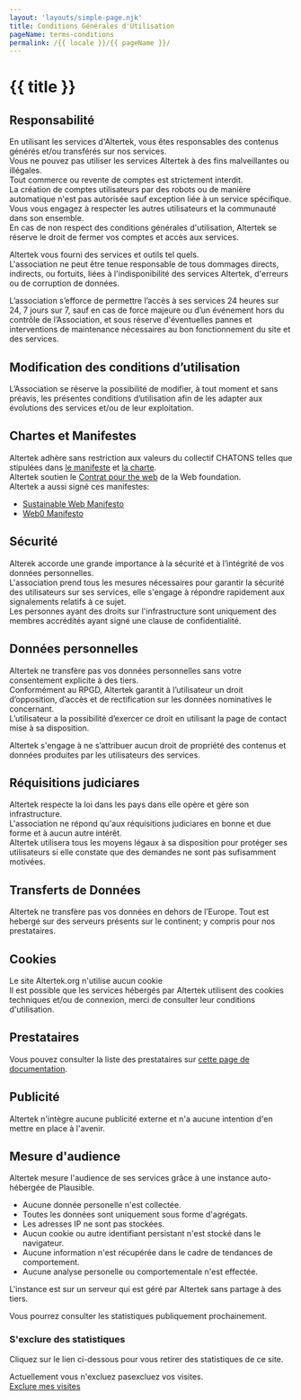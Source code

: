 ```yaml
---
layout: 'layouts/simple-page.njk'
title: Conditions Générales d'Utilisation
pageName: terms-conditions
permalink: /{{ locale }}/{{ pageName }}/
---
```


# {{ title }}

## Responsabilité  
En utilisant les services d'Altertek, vous êtes responsables des contenus générés et/ou transférés sur nos services.  
Vous ne pouvez pas utiliser les services Altertek à des fins malveillantes ou illégales.  
Tout commerce ou revente de comptes est strictement interdit.  
La création de comptes utilisateurs par des robots ou de manière automatique n'est pas autorisée sauf exception liée à un service spécifique.  
Vous vous engagez à respecter les autres utilisateurs et la communauté dans son ensemble.  
En cas de non respect des conditions générales d'utilisation, Altertek se réserve le droit de fermer vos comptes et accès aux services.  

Altertek vous fourni des services et outils tel quels.  
L'association ne peut être tenue responsable de tous dommages directs, indirects, ou fortuits, liées à l'indisponibilité des services Altertek, d'erreurs ou de corruption de données.  

L’association s’efforce de permettre l’accès à ses services 24 heures sur 24, 7 jours sur 7, sauf en cas de force majeure ou d’un événement hors du contrôle de l’Association,
et sous réserve d'éventuelles pannes et interventions de maintenance nécessaires au bon fonctionnement du site et des services.  


## Modification des conditions d’utilisation  
L’Association se réserve la possibilité de modifier, à tout moment et sans préavis, les présentes conditions d’utilisation afin de les adapter aux évolutions des services et/ou de leur exploitation.  

## Chartes et Manifestes  
Altertek adhère sans restriction aux valeurs du collectif CHATONS telles que stipulées dans [le manifeste](https://chatons.org/manifeste) et [la charte](https://chatons.org/charte).  
Altertek soutien le [Contrat pour the web](https://contractfortheweb.org) de la Web foundation.  
Altertek a aussi signé ces manifestes:  
- [Sustainable Web Manifesto](https://www.sustainablewebmanifesto.com/)  
- [Web0 Manifesto](https://web0.small-web.org/)  

## Sécurité  
Alterek accorde une grande importance à la sécurité et à l’intégrité de vos données personnelles.  
L'association prend tous les mesures nécessaires pour garantir la sécurité des utilisateurs sur ses services, elle s'engage à répondre rapidement aux signalements relatifs à ce sujet.  
Les personnes ayant des droits sur l'infrastructure sont uniquement des membres accrédités ayant signé une clause de confidentialité.  

## Données personnelles  
Altertek ne transfère pas vos données personnelles sans votre consentement explicite à des tiers.  
Conformément au RPGD, Altertek garantit à l’utilisateur un droit d’opposition, d’accès et de rectification sur les données nominatives le concernant.  
L’utilisateur a la possibilité d’exercer ce droit en utilisant la page de contact mise à sa disposition.  

Altertek s'engage à ne s’attribuer aucun droit de propriété des contenus et données produites par les utilisateurs des services.

## Réquisitions judiciares  
Altertek respecte la loi dans les pays dans elle opère et gère son infrastructure.  
L'association ne répond qu'aux réquisitions judiciares en bonne et due forme et à aucun autre intérêt.  
Altertek utilisera tous les moyens légaux à sa disposition pour protéger ses utilisateurs si elle constate que des demandes ne sont pas sufisamment motivées.  

## Transferts de Données  
Altertek ne transfère pas vos données en dehors de l’Europe.
Tout est hebergé sur des serveurs présents sur le continent; y compris pour nos prestataires.  

## Cookies  
Le site Altertek.org n'utilise aucun cookie  
Il est possible que les services hébergés par Altertek utilisent des cookies techniques et/ou de connexion, merci de consulter leur conditions d'utilisation.  

## Prestataires  
Vous pouvez consulter la liste des prestataires sur [cette page de documentation](https://docs.altertek.org/#/content/subprocessors).  

## Publicité  
Altertek n'intègre aucune publicité externe et n'a aucune intention d'en mettre en place à l'avenir.  

## Mesure d'audience  
Altertek mesure l'audience de ses services grâce à une instance auto-hébergée de Plausible.  

- Aucune donnée personelle n'est collectée.
- Toutes les données sont uniquement sous forme d'agrégats.
- Les adresses IP ne sont pas stockées.
- Aucun cookie ou autre identifiant persistant n'est stocké dans le navigateur.
- Aucune information n'est récupérée dans le cadre de tendances de comportement.
- Aucune analyse personelle ou comportementale n'est effectée.

L'instance est sur un serveur qui est géré par Altertek sans partage à des tiers.  

Vous pourrez consulter les statistiques publiquement prochainement.

### S'exclure des statistiques

Cliquez sur le lien ci-dessous pour vous retirer des statistiques de ce site.

<div>Actuellement vous <span id="plausible_not">n'excluez pas</span><span id="plausible_yes">excluez</span> vos visites.</div>
<a id="plausible_button" href="javascript:toggleExclusion()">Exclure mes visites</a>
</div>

<script>
    window.addEventListener('load', function (e) {
      var exclusionState = window.localStorage.plausible_ignore == "true"
      if (exclusionState) {
         document.getElementById("plausible_not").style.display = "none"
         document.getElementById("plausible_yes").style.display = "inline"
         document.getElementById("plausible_button").innerHTML = "Arreter d'exclure mes visites"
      } else {
        document.getElementById("plausible_yes").style.display = "none"
        document.getElementById("plausible_not").style.display = "inline"
        document.getElementById("plausible_button").innerHTML = 'Exclure mes visites'
      }
    });

    function toggleExclusion(e) {
	  var exclusionState = window.localStorage.plausible_ignore == "true"

      if (exclusionState) {
         delete window.localStorage.plausible_ignore
         document.getElementById("plausible_yes").style.display = "none"
         document.getElementById("plausible_not").style.display = "inline"
         document.getElementById("plausible_button").innerHTML = 'Exclure mes visites'
      } else {
        window.localStorage.plausible_ignore = "true"
        document.getElementById("plausible_not").style.display = "none"
        document.getElementById("plausible_yes").style.display = "inline"
        document.getElementById("plausible_button").innerHTML = "Arreter d'exclure mes visites"
      }
    }
</script>
